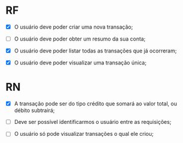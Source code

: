 # RF

 - [x] O usuário deve poder criar uma nova transação;

 - [ ] O usuário deve poder obter um resumo da sua conta;

 - [x] O usuário deve poder listar todas as transações que já ocorreram;

 - [x] O usuário deve poder visualizar uma transação única;


# RN

  - [x] A transação pode ser do tipo crédito que somará ao valor total, ou débito subtrairá;

  - [ ] Deve ser possível identificarmos o usuário entre as requisições;
  
  - [ ] O usuário só pode visualizar transações o qual ele criou;

